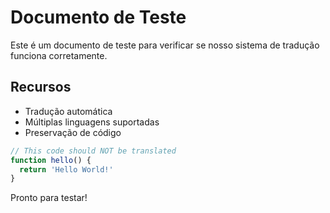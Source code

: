 # Documento de Teste

Este é um documento de teste para verificar se nosso sistema de tradução funciona corretamente.

## Recursos

- Tradução automática
- Múltiplas linguagens suportadas
- Preservação de código

```javascript
// This code should NOT be translated
function hello() {
  return 'Hello World!'
}
```

Pronto para testar!
